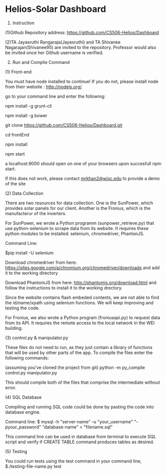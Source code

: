 # Helios-Solar Dashboard

1. Instruction

(1)Github Repository address: https://github.com/CS506-Helios/Dashboard

(2)TA Jayasruthi Rangaraja(Jayasruthi) and TA Shivanee Nagarajan(Shivanee95) are invited to the repository. Professor would also be invited once her Github username is verified.

2. Run and Complie Command

(1) Front-end

You must have node installed to continue! If you do not, please install node from their website : http://nodejs.org/


go to your command line and enter the following:


npm install -g grunt-cli

npm install -g bower

git clone https://github.com/CS506-Helios/Dashboard.git

cd frontEnd

npm install

npm start

a localhost:9000 should open on one of your browsers upon succesfull npm start.


If this does not work, please contact mrkhan2@wisc.edu to provide a demo of the site


(2) Data Collection

There are two resources for data collection. One is the SunPower, which provides solar panels for our client. Another is the Fronius, which is the manufacterur of the inverters. 

For SunPower, we wrote a Python programm (sunpower_retrieve.py) that use python-selenium to scrape data from its website. It requires these python modules to be installed: selenium, chromedriver, PhantonJS.

Command Line: 

$pip install -U selenium

Download chromedriver from here: https://sites.google.com/a/chromium.org/chromedriver/downloads
and add it to the working directory

Download PhantomJS from here: http://phantomjs.org/download.html and follow the instructions to install it to the working drectory.

Since the website contains flash embeded contents, we are not able to find the id/name/xpath using selenium functions. We will keep improving and testing the code.

For Fronius, we also wrote a Python program (froniusapi.py) to request data from its API. It requires the remote access to the local network in the WEI building. 


(3) control.py & manipulator.py 

These files do not need to run, as they just contain a library of functions that will be used by other parts of the app. To compile the files enter the following commands:

(assuming you've cloned the project from git)
python -m py_compile control.py manipulator.py 

This should compile both of the files that comprise the intermediate without error.



(4) SQL Database

Compiling and running SQL code could be done by pasting the code into database engine.

Command line: $ mysql -h "server-name" -u "your_username" "-pyour_password" "database-name" < "filename.sql"

This command line can be used in database from terminal to execute SQL script and verify if CREATE TABLE command produces tables as desired.



(5) Testing

You could run tests using the test command in your command line,
$./testing-file-name.py test


